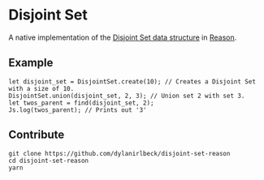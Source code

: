 # Disjoint Set

A native implementation of the [Disjoint Set data structure](https://en.wikipedia.org/wiki/Disjoint-set_data_structure) in [Reason](https://reasonml.github.io/en/).

## Example

```reason
let disjoint_set = DisjointSet.create(10); // Creates a Disjoint Set with a size of 10.
DisjointSet.union(disjoint_set, 2, 3); // Union set 2 with set 3.
let twos_parent = find(disjoint_set, 2);
Js.log(twos_parent); // Prints out '3'
```

## Contribute

```
git clone https://github.com/dylanirlbeck/disjoint-set-reason
cd disjoint-set-reason
yarn
```
